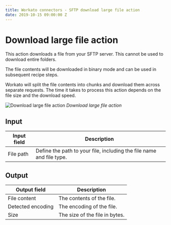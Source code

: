 ```yaml
---
title: Workato connectors - SFTP download large file action
date: 2019-10-15 09:00:00 Z
---
```


# Download large file action

This action downloads a file from your SFTP server. This cannot be used to download entire folders.

The file contents will be downloaded in binary mode and can be used in subsequent recipe steps.

Workato will split the file contents into chunks and download them across separate requests. The time it takes to process this action depends on the file size and the download speed.

![Download large file action](/assets/images/connectors/sftp/download-large-file-action.png)
*Download large file action*

## Input

| Input field | Description                                                          |
| ----------- | -------------------------------------------------------------------- |
| File path   | Define the path to your file, including the file name and file type. |

## Output

| Output field      | Description                    |
| ----------------- | ------------------------------ |
| File content      | The contents of the file.      |
| Detected encoding | The encoding of the file.      |
| Size              | The size of the file in bytes. |
